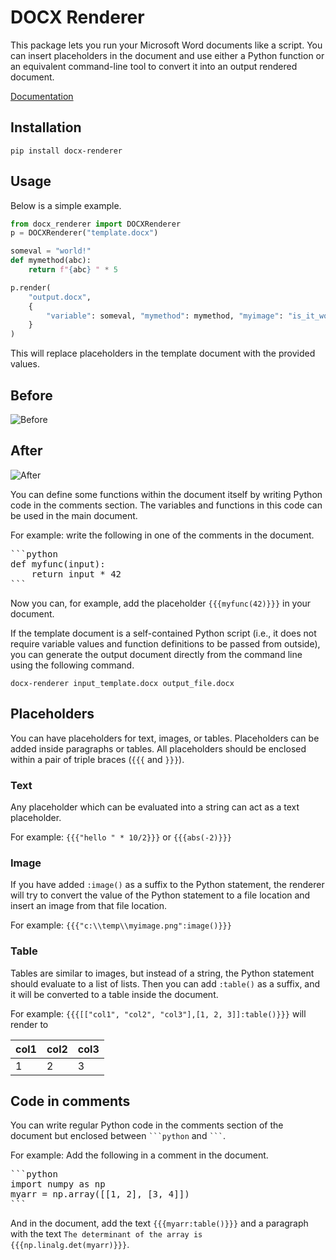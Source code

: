 # DOCX Renderer

This package lets you run your Microsoft Word documents like a script.
You can insert placeholders in the document and use either a Python function
or an equivalent command-line tool to convert it into an output rendered document.

[Documentation](https://docx-renderer.readthedocs.io/en)

## Installation
```console
pip install docx-renderer
```

## Usage
Below is a simple example.

```python
from docx_renderer import DOCXRenderer
p = DOCXRenderer("template.docx")

someval = "world!"
def mymethod(abc):
    return f"{abc} " * 5

p.render(
    "output.docx", 
    {
        "variable": someval, "mymethod": mymethod, "myimage": "is_it_worth.png"
    }
)
```

This will replace placeholders in the template document with the provided values.

## Before

![Before](./docs/_src/_static/before.png)

## After

![After](./docs/_src/_static/after.png)

You can define some functions within the document itself by writing Python code in
the comments section. The variables and functions in this code can be used in the main document.

For example: write the following in one of the comments in the document.

<pre>
```python
def myfunc(input):
    return input * 42
```
</pre>

Now you can, for example, add the placeholder `{{{myfunc(42)}}}` in your document.

If the template document is a self-contained Python script (i.e., it does not require
variable values and function definitions to be passed from outside), you can
generate the output document directly from the command line using the following
command.

```console
docx-renderer input_template.docx output_file.docx
```

## Placeholders
You can have placeholders for text, images, or tables. Placeholders can be added
inside paragraphs or tables. All placeholders should be enclosed within a pair
of triple braces (`{{{` and `}}}`).

### Text
Any placeholder which can be evaluated into a string can act as a text placeholder.

For example: `{{{"hello " * 10/2}}}` or `{{{abs(-2)}}}`

### Image
If you have added `:image()` as a suffix to the Python statement, the renderer will
try to convert the value of the Python statement to a file location and insert an
image from that file location.

For example: `{{{"c:\\temp\\myimage.png":image()}}}`

### Table
Tables are similar to images, but instead of a string, the Python
statement should evaluate to a list of lists. Then you can add `:table()` as a
suffix, and it will be converted to a table inside the document.

For example: `{{{[["col1", "col2", "col3"],[1, 2, 3]]:table()}}}` will render to

|col1 | col2 | col3|
|-----|------|-----|
|1    |2     |3    |

## Code in comments
You can write regular Python code in the comments section of the document but enclosed between
`` ```python `` and `` ``` ``.

For example: Add the following in a comment in the document.

<pre lang="python">
```python
import numpy as np
myarr = np.array([[1, 2], [3, 4]])
```
</pre>

And in the document, add the text `{{{myarr:table()}}}`
and a paragraph with the text `The determinant of the array is {{{np.linalg.det(myarr)}}}`.
